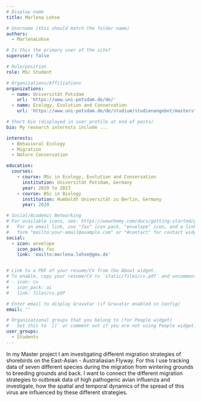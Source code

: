 ```yaml
---
# Display name
title: Marlena Lohse

# Username (this should match the folder name)
authors:
  - MarlenaLohse

# Is this the primary user of the site?
superuser: false

# Role/position
role: MSc Student

# Organizations/Affiliations
organizations:
  - name: Universität Potsdam
    url: 'https://www.uni-potsdam.de/de/'
  - name: Ecology, Evolution and Conservation
    url: 'https://www.uni-potsdam.de/de/studium/studienangebot/masterstudium/master-a-z/ecology-evolution-and-conservation-master'

# Short bio (displayed in user profile at end of posts)
bio: My research interests include ...

interests:
  - Behavioral Ecology
  - Migration
  - Nature Conservation

education:
  courses:
    - course: MSc in Ecology, Evolution and Conservation
      institution: Universität Potsdam, Germany
      year: 2020 to 2023
    - course: BSc in Biology
      institution: Humboldt Universität zu Berlin, Germany
      year: 2020

# Social/Academic Networking
# For available icons, see: https://wowchemy.com/docs/getting-started/page-builder/#icons
#   For an email link, use "fas" icon pack, "envelope" icon, and a link in the
#   form "mailto:your-email@example.com" or "#contact" for contact widget.
social:
  - icon: envelope
    icon_pack: fas
    link: 'mailto:marlena.lohse@gmx.de'


# Link to a PDF of your resume/CV from the About widget.
# To enable, copy your resume/CV to `static/files/cv.pdf` and uncomment the lines below.
# - icon: cv
#   icon_pack: ai
#   link: files/cv.pdf

# Enter email to display Gravatar (if Gravatar enabled in Config)
email: ''

# Organizational groups that you belong to (for People widget)
#   Set this to `[]` or comment out if you are not using People widget.
user_groups:
  - Students
---
```


In my Master project I am investigating different migration strategies of shorebirds on the East-Asian - Australiasian Flyway. For this I use tracking data of seven different species during the migration from wintering grounds to breeding grounds and back. I want to connect the different migration strategies to outbreak data of high pathogenic avian influenza and investigate, how the spatial and temporal dynamics of the spread of this virus are influenced by these different strategies.
